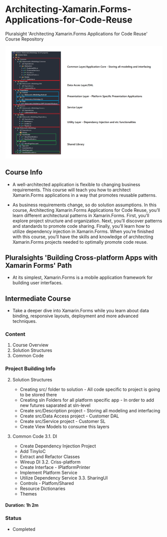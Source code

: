# Architecting-Xamarin.Forms-Applications-for-Code-Reuse
Pluralsight 'Architecting Xamarin.Forms Applications for Code Reuse' Course Repository

![final project architecture](https://github.com/VeselinovStf/Architecting-Xamarin.Forms-Applications-for-Code-Reuse/blob/main/repoImg/demo.bmp)

## Course Info

- A well-architected application is flexible to changing business requirements. This course will teach you how to architect Xamarin.Forms applications in a way that promotes reusable patterns.

- As business requirements change, so do solution assumptions. In this course, Architecting Xamarin.Forms Applications for Code Reuse, you’ll learn different architectural patterns in Xamarin.Forms. First, you’ll explore project structure and organization. Next, you’ll discover patterns and standards to promote code sharing. Finally, you’ll learn how to utilize dependency injection in Xamarin.Forms. When you’re finished with this course, you’ll have the skills and knowledge of architecting Xamarin.Forms projects needed to optimally promote code reuse.

## Pluralsights 'Building Cross-platform Apps with Xamarin Forms' Path
- At its simplest, Xamarin.Forms is a mobile application framework for building user interfaces.

## Intermediate Course
- Take a deeper dive into Xamarin.Forms while you learn about data binding, responsive layouts, deployment and more advanced techniques.

### Content

1. Course Overview
2. Solution Structures
3. Common Code

### Project Building Info

2. Solution Structures
	- Creating src/ folder to solution - All code specific to project is going to be stored there
	- Creating sln Folders for all platform specific app - In order to add new futures saparated at sln-level
	- Create src/Description project - Storing all modeling and interfacing
	- Create src/Data Access project - Customer DAL
	- Create src/Service project - Customer SL
	- Create View Models to consume this layers

3. Common Code
	3.1. DI
	- Create Dependency Injection Project
	- Add TinyIoC
	- Extract and Refactor Classes
	- Wireup DI
	3.2. Criss-platform
	- Create Interface - IPlatformPrinter
	- Implement Platform Service
	- Utilize Dependency Service
	3.3. SharingUI
	- Controls - Platfom/Shared
	- Resource Dictionaries
	- Themes

#### Duration: 1h 2m

### Status

- Completed
